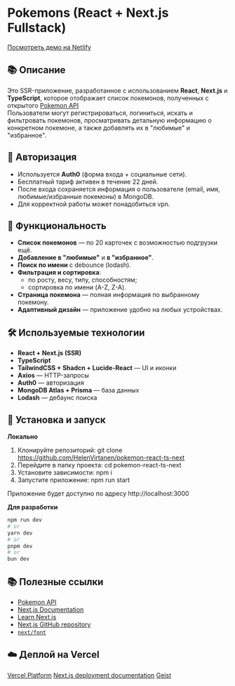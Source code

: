 # Pokemons (React + Next.js Fullstack)
[Посмотреть демо на Netlify](https://virtanen-pokemon-next-ts.netlify.app/)

## 📚 Описание
Это SSR-приложение, разработанное с использованием **React**, **Next.js** и **TypeScript**, которое отображает список покемонов, полученных с открытого [Pokemon API](https://pokeapi.co/)  
Пользователи могут регистрироваться, логиниться, искать и фильтровать покемонов, просматривать детальную информацию о конкретном покемоне, а также добавлять их в "любимые" и "избранное".

## 🔐 Авторизация
* Используется **Auth0** (форма входа + социальные сети).
* Бесплатный тариф активен в течение 22 дней.
* После входа сохраняется информация о пользователе (email, имя, любимые/избранные покемоны) в MongoDB.
* Для корректной работы может понадобиться vpn.

## 🚀 Функциональность
* **Список покемонов** — по 20 карточек с возможностью подгрузки ещё.
* **Добавление в "любимые"** и **в "избранное"**.
* **Поиск по имени** с debounce (lodash).
* **Фильтрация и сортировка**:
  - по росту, весу, типу, способностям;
  - сортировка по имени (A-Z, Z-A).
* **Страница покемона** — полная информация по выбранному покемону.
* **Адаптивный дизайн** — приложение удобно на любых устройствах.

## 🛠️ Используемые технологии
- **React + Next.js (SSR)**
- **TypeScript**
- **TailwindCSS + Shadcn + Lucide-React** — UI и иконки
- **Axios** — HTTP-запросы
- **Auth0** — авторизация
- **MongoDB Atlas + Prisma** — база данных
- **Lodash** — дебаунс поиска

## 🚀 Установка и запуск
**Локально**
1. Клонируйте репозиторий:
   git clone https://github.com/HelenVirtanen/pokemon-react-ts-next
2. Перейдите в папку проекта:
   cd pokemon-react-ts-next
3. Установите зависимости: 
   npm i
4. Запустите приложение:
   npm run start
   
Приложение будет доступно по адресу http://localhost:3000

**Для разработки**
```bash
npm run dev
# or
yarn dev
# or
pnpm dev
# or
bun dev
```

## 📚 Полезные ссылки
- [Pokemon API](https://pokeapi.co/)
- [Next.js Documentation](https://nextjs.org/docs) 
- [Learn Next.js](https://nextjs.org/learn)
- [Next.js GitHub repository](https://github.com/vercel/next.js)
- [`next/font`](https://nextjs.org/docs/app/building-your-application/optimizing/fonts) 

## ☁️ Деплой на Vercel
[Vercel Platform](https://vercel.com/new?utm_medium=default-template&filter=next.js&utm_source=create-next-app&utm_campaign=create-next-app-readme)
[Next.js deployment documentation](https://nextjs.org/docs/app/building-your-application/deploying)
[Geist](https://vercel.com/font)
